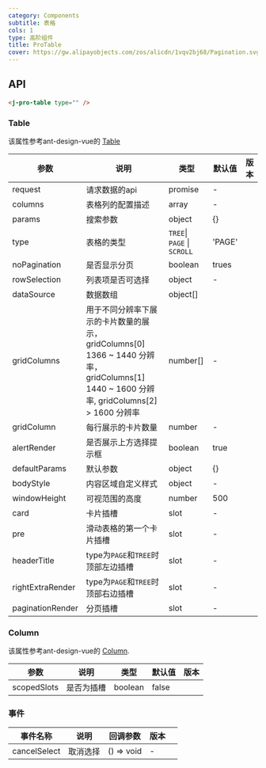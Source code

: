 ```yaml
---
category: Components
subtitle: 表格
cols: 1
type: 高阶组件
title: ProTable
cover: https://gw.alipayobjects.com/zos/alicdn/1vqv2bj68/Pagination.svg
---
```


## API

```html
<j-pro-table type="" />
```
### Table

该属性参考ant-design-vue的 [Table](https://www.antdv.com/components/table-cn#Table)

| 参数 | 说明 | 类型 | 默认值 | 版本 |
| --- | --- | --- | --- | --- |
| request | 请求数据的api | promise | - |  |
| columns | 表格列的配置描述 | array | - |  |
| params | 搜索参数 | object | {} |  |
| type | 表格的类型 | `TREE`\| `PAGE` \| `SCROLL` | 'PAGE' |  |
| noPagination | 是否显示分页 | boolean | trues |  |
| rowSelection | 列表项是否可选择 | object | - |  |
| dataSource | 数据数组 | object\[] |  |  |
| gridColumns | 用于不同分辨率下展示的卡片数量的展示，gridColumns\[0] 1366 ~ 1440 分辨率，gridColumns\[1] 1440 ~  1600 分辨率, gridColumns\[2] > 1600 分辨率 | number[] | - |  |
| gridColumn | 每行展示的卡片数量 | number | - |  |
| alertRender | 是否展示上方选择提示框 | boolean | true |  |
| defaultParams | 默认参数 | object | {} |  |
| bodyStyle | 内容区域自定义样式  | object | - |  |
| windowHeight | 可视范围的高度 | number | 500 |  |
| card | 卡片插槽 | slot | - |  |
| pre | 滑动表格的第一个卡片插槽 | slot | - |  |
| headerTitle | type为`PAGE`和`TREE`时顶部左边插槽 | slot | - |  |
| rightExtraRender | type为`PAGE`和`TREE`时顶部右边插槽 | slot | - |  |
| paginationRender | 分页插槽 | slot | - |  |

### Column

该属性参考ant-design-vue的 [Column](https://www.antdv.com/components/table-cn#Column).

| 参数 | 说明 | 类型 | 默认值 | 版本 |
| --- | --- | --- | --- | --- |
| scopedSlots | 是否为插槽 | boolean | false |  |

### 事件

| 事件名称  | 说明           | 回调参数      | 版本 |     |
| --------- | -------------- | ------------- | ---- | --- |
| cancelSelect | 取消选择 | () => void | -    |     |